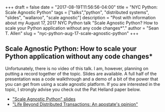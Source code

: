+++
draft = false
date = "2017-08-19T11:56:56-04:00"
title = "NYC Python: Scale Agnostic Python"
tags = ["talks","python", "distributed systems", "slides", "wallaroo", "scale agnostic"]
description = "Post with information about my August 17, 2017 NYC Python talk \"Scale Agnostic Python? How to scale your Python application without any code changes*\"."
author = "Sean T. Allen"
slug = "nyc-python-aug-17-scale-agnostic-python"
+++

## Scale Agnostic Python: How to scale your Python application without any code changes*

Unfortunately, there is no video of this talk. I am, however, planning on putting a record together of the topic. Slides are available. A full half of the presentation was a code walkthrough and a demo of a bit of the power that you can get from using a scale agnostic platform. If you are interested in the topic, I strongly advise you check out the Pat Helland paper below.

- ["Scale Agnostic Python" slides](https://speakerdeck.com/seantallen/scale-agnostic-python) 
- ["Life Beyond Distributed Transactions: An apostate's opinion"](https://queue.acm.org/detail.cfm?id=3025012)
